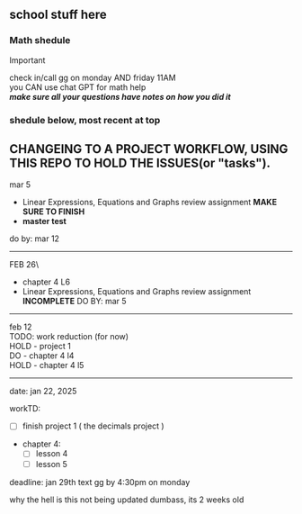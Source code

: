 ## school stuff here





### Math shedule


> [!IMPORTANT]
> check in/call gg on monday AND friday 11AM\
> you CAN use chat GPT for math help\
> ***make sure all your questions have notes on how you did it***




### shedule below, most recent at top
## CHANGEING TO A PROJECT WORKFLOW, USING THIS REPO TO HOLD THE ISSUES(or "tasks").

mar 5 
- Linear Expressions, Equations and Graphs review assignment **MAKE SURE TO FINISH**
- **master test** 

do by: mar 12

----
FEB 26\
- chapter 4 L6
- Linear Expressions, Equations and Graphs review assignment **INCOMPLETE**
DO BY: mar 5



----
feb 12\
TODO: work reduction (for now)\
HOLD - project 1\
DO - chapter 4 l4\
HOLD - chapter 4 l5


---
date: jan 22, 2025

workTD: 
- [ ] finish project 1 ( the decimals project )
- chapter 4:
  - [ ] lesson 4
  - [ ] lesson 5

 deadline: jan 29th 
 text gg by 4:30pm on monday



 why the hell is this not being updated dumbass, its 2 weeks old 

